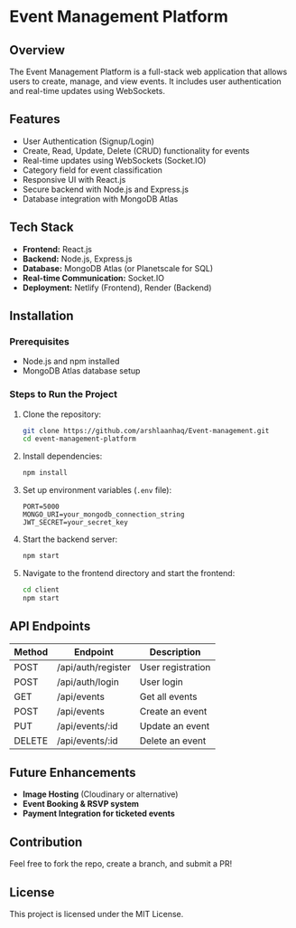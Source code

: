 # Event Management Platform

## Overview
The Event Management Platform is a full-stack web application that allows users to create, manage, and view events. It includes user authentication and real-time updates using WebSockets.

## Features
- User Authentication (Signup/Login)
- Create, Read, Update, Delete (CRUD) functionality for events
- Real-time updates using WebSockets (Socket.IO)
- Category field for event classification
- Responsive UI with React.js
- Secure backend with Node.js and Express.js
- Database integration with MongoDB Atlas 

## Tech Stack
- **Frontend:** React.js
- **Backend:** Node.js, Express.js
- **Database:** MongoDB Atlas (or Planetscale for SQL)
- **Real-time Communication:** Socket.IO
- **Deployment:** Netlify (Frontend), Render (Backend)

## Installation
### Prerequisites
- Node.js and npm installed
- MongoDB Atlas database setup

### Steps to Run the Project
1. Clone the repository:
   ```bash
   git clone https://github.com/arshlaanhaq/Event-management.git
   cd event-management-platform
   ```
2. Install dependencies:
   ```bash
   npm install
   
   ```
3. Set up environment variables (`.env` file):
   ```env
   PORT=5000
   MONGO_URI=your_mongodb_connection_string
   JWT_SECRET=your_secret_key
   ```
4. Start the backend server:
   ```bash
   npm start
   ```
5. Navigate to the frontend directory and start the frontend:
   ```bash
   cd client
   npm start
   ```

## API Endpoints
| Method | Endpoint       | Description          |
|--------|---------------|----------------------|
| POST   | /api/auth/register | User registration  |
| POST   | /api/auth/login    | User login        |
| GET    | /api/events        | Get all events    |
| POST   | /api/events        | Create an event   |
| PUT    | /api/events/:id    | Update an event   |
| DELETE | /api/events/:id    | Delete an event   |

## Future Enhancements
- **Image Hosting** (Cloudinary or alternative)
- **Event Booking & RSVP system**
- **Payment Integration for ticketed events**

## Contribution
Feel free to fork the repo, create a branch, and submit a PR!

## License
This project is licensed under the MIT License.
